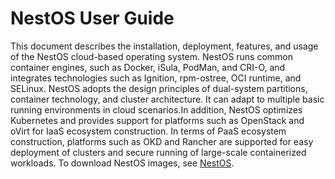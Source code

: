 # NestOS User Guide

This document describes the installation, deployment, features, and usage of the NestOS cloud-based operating system. NestOS runs common container engines, such as Docker, iSula, PodMan, and CRI-O, and integrates technologies such as Ignition, rpm-ostree, OCI runtime, and SELinux. NestOS adopts the design principles of dual-system partitions, container technology, and cluster architecture. It can adapt to multiple basic running environments in cloud scenarios.In addition, NestOS optimizes Kubernetes and provides support for platforms such as OpenStack and oVirt for IaaS ecosystem construction. In terms of PaaS ecosystem construction, platforms such as OKD and Rancher are supported for easy deployment of clusters and secure running of large-scale containerized workloads. To download NestOS images, see [NestOS](https://nestos.openeuler.org/).
